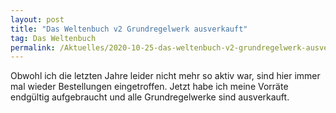 ```yaml
---
layout: post
title: "Das Weltenbuch v2 Grundregelwerk ausverkauft"
tag: Das Weltenbuch
permalink: /Aktuelles/2020-10-25-das-weltenbuch-v2-grundregelwerk-ausverkauft
---
```


Obwohl ich die letzten Jahre leider nicht mehr so aktiv war, sind hier immer mal wieder Bestellungen eingetroffen. Jetzt habe ich meine Vorräte endgültig aufgebraucht und alle Grundregelwerke sind ausverkauft.


